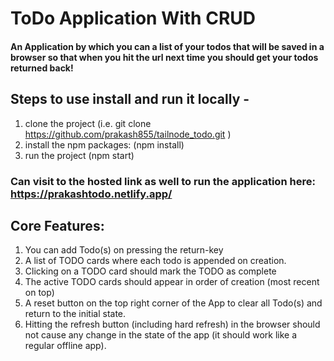# ToDo Application With CRUD

#### An Application by which you can a list of your todos that will be saved in a browser so that when you hit the url next time you should get your todos returned back!

## Steps to use install and run it locally - 
1. clone the project (i.e. git clone https://github.com/prakash855/tailnode_todo.git )
2. install the npm packages: (npm install)
3. run the project (npm start)

### Can visit to the hosted link as well to run the application here: https://prakashtodo.netlify.app/

## Core Features:
1. You can add Todo(s) on pressing the return-key
2. A list of TODO cards where each todo is appended on creation.
3. Clicking on a TODO card should mark the TODO as complete
4. The active TODO cards should appear in order of creation (most recent on top)
5. A reset button on the top right corner of the App to clear all Todo(s) and return to the initial state.
6. Hitting the refresh button (including hard refresh) in the browser should not cause any change in the state of the app (it should work like a regular offline app).

